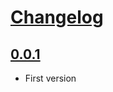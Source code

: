 # [Changelog](https://github.com/jrmi/byemail/releases)

## [0.0.1](https://github.com/jrmi/byemail/compare/0.0.1...0.0.1)

-   First version
